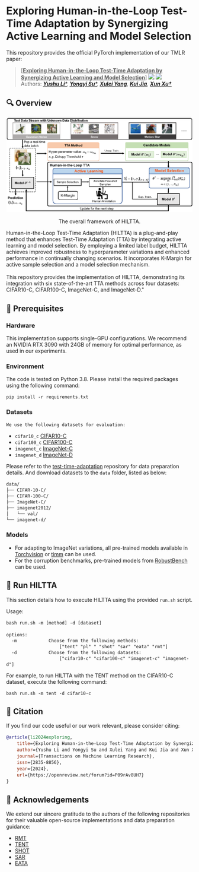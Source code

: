 # Exploring Human-in-the-Loop Test-Time Adaptation by Synergizing Active Learning and Model Selection

This repository provides the official PyTorch implementation of our TMLR paper:    


> [<ins>**Exploring Human-in-the-Loop Test-Time Adaptation by Synergizing Active Learning and Model Selection**</ins>]
[![](https://img.shields.io/badge/arXiv-red)](https://arxiv.org/abs/2405.18911)
[![](https://img.shields.io/badge/OpenReview-blue)](https://openreview.net/forum?id=P09rAv8UH7) <br>
> Authors: *[<ins>**Yushu Li***</ins>](https://yushu-li.github.io/), [<ins>**Yongyi Su***</ins>](https://yysu.site/), [<ins>**Xulei Yang**</ins>](https://dawdleryang.github.io/), [<ins>**Kui Jia**</ins>](http://kuijia.site/), [<ins>**Xun Xu†**</ins>](https://scholar.google.com/citations?user=pi0SGQUAAAAJ)*   


## 🔍 Overview

<p align = "center">
<img src = "figures/2024_LiEtAl_HILTTA.png">
</p>
<p align = "center">
The overall framework of HILTTA.
</p>
Human-in-the-Loop Test-Time Adaptation (HILTTA) is a plug-and-play method that enhances Test-Time Adaptation (TTA) by integrating active learning and model selection. By employing a limited label budget, HILTTA achieves improved robustness to hyperparameter variations and enhanced performance in continually changing scenarios. It incorporates K-Margin for active sample selection and a model selection mechanism.<br><br>
This repository provides the implementation of HILTTA, demonstrating its integration with six state-of-the-art TTA methods across four datasets: CIFAR10-C, CIFAR100-C, ImageNet-C, and ImageNet-D."



## 📐 Prerequisites

### Hardware

This implementation supports single-GPU configurations. We recommend an NVIDIA RTX 3090 with 24GB of memory for optimal performance, as used in our experiments.

### Environment 
The code is tested on Python 3.8. Please install the required packages using the following command:
```
pip install -r requirements.txt
```

### Datasets
    We use the following datasets for evaluation:


  - `cifar10_c` [CIFAR10-C](https://zenodo.org/record/2535967#.ZBiI7NDMKUk)
  - `cifar100_c` [CIFAR100-C](https://zenodo.org/record/3555552#.ZBiJA9DMKUk)
  - `imagenet_c` [ImageNet-C](https://zenodo.org/record/2235448#.Yj2RO_co_mF)
  - `imagenet_d` [ImageNet-D](https://github.com/bethgelab/robustness/tree/main/examples/imagenet_d)


Please refer to the [test-time-adaptation](https://github.com/mariodoebler/test-time-adaptation?tab=readme-ov-file) repository for data preparation details. And download datasets to the `data` folder, listed as below:


```
data/
├── CIFAR-10-C/
├── CIFAR-100-C/
├── ImageNet-C/
├── imagenet2012/
│   └── val/
└── imagenet-d/
```


### Models
  - For adapting to ImageNet variations, all pre-trained models available in [Torchvision](https://pytorch.org/vision/0.14/models.html) or [timm](https://github.com/huggingface/pytorch-image-models/tree/v0.6.13) can be used.
  - For the corruption benchmarks, pre-trained models from [RobustBench](https://github.com/RobustBench/robustbench) can be used.

## 🚀 Run HILTTA

This section details how to execute HILTTA using the provided `run.sh` script.

Usage:

```
bash run.sh -m [method] -d [dataset]

options:
  -m            Choose from the following methods: 
                    ["tent" "pl" " "shot" "sar" "eata" "rmt"]
  -d            Choose from the following datasets: 
                    ["cifar10-c" "cifar100-c" "imagenet-c" "imagenet-d"]
```

For example, to run HILTTA with the TENT method on the CIFAR10-C dataset, execute the following command:

```
bash run.sh -m tent -d cifar10-c
```

## 📜 Citation
If you find our code useful or our work relevant, please consider citing: 
```BibTeX
@article{li2024exploring,
    title={Exploring Human-in-the-Loop Test-Time Adaptation by Synergizing Active Learning and Model Selection},
    author={Yushu Li and Yongyi Su and Xulei Yang and Kui Jia and Xun Xu},
    journal={Transactions on Machine Learning Research},
    issn={2835-8856},
    year={2024},
    url={https://openreview.net/forum?id=P09rAv8UH7}
}
```

## 🙏 Acknowledgements

We extend our sincere gratitude to the authors of the following repositories for their valuable open-source implementations and data preparation guidance:
- [RMT](https://github.com/mariodoebler/test-time-adaptation?tab=readme-ov-file)
- [TENT](https://github.com/DequanWang/tent)
- [SHOT](https://github.com/tim-learn/SHOT)
- [SAR](https://github.com/mr-eggplant/SAR)
- [EATA](https://github.com/mr-eggplant/EATA)
